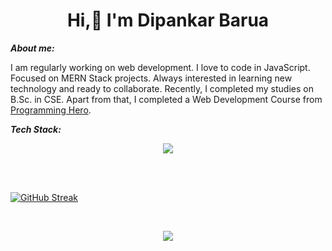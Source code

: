 <h1 align="center"> Hi,👋 I'm Dipankar Barua </h1>


***About me:***

I am regularly working on web development. I love to code in JavaScript. Focused on MERN Stack projects. Always interested in learning new technology and ready to collaborate.
Recently, I completed my studies on B.Sc. in CSE. Apart from that, I completed a Web Development Course from [Programming Hero](https://www.programming-hero.com/).



***Tech Stack:***

<p align="center">
  <a href="https://skillicons.dev">
    <img src="https://skillicons.dev/icons?i=html,css,react,nodejs,express,firebase,js,mongodb,tailwind,jwt" />
  </a>
</p>

<br>
<br>

[![GitHub Streak](https://streak-stats.demolab.com/?user=DipuBarua&theme=dark)](https://git.io/streak-stats)

<br>
<p align="center">
    <img src="https://streak-stats.demolab.com/?user=DipuBarua&theme=dark)](https://git.io/streak-stats" />
</p>

